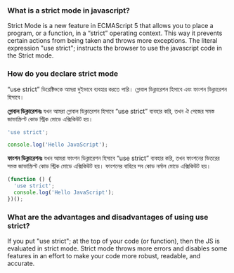 ### What is a strict mode in javascript?

Strict Mode is a new feature in ECMAScript 5 that allows you to place a program, or a function, in a “strict” operating context. This way it prevents certain actions from being taken and throws more exceptions. The literal expression "use strict"; instructs the browser to use the javascript code in the Strict mode.

### How do you declare strict mode

“use strict” ডিরেক্টিভকে আমরা দুইভাবে ব্যবহার করতে পারি। গ্লোবাল ডিক্লারেশন হিসাবে এবং ফাংশন ডিক্লারেশন হিসাবে।

**গ্লোবাল ডিক্লারেশনঃ**
যখন আমরা গ্লোবাল ডিক্লারেশন হিসাবে “use strict” ব্যবহার করি, তখন ঐ পেজের সমস্ত জাভাস্ক্রিপ্ট কোড স্ট্রিক মোডে এক্সিকিউট হয়।

```js
'use strict';

console.log('Hello JavaScript');
```

**ফাংশন ডিক্লারেশনঃ**
যখন আমরা ফাংশন ডিক্লারেশন হিসাবে “use strict” ব্যবহার করি, তখন ফাংশনের ভিতরের সমস্ত জাভাস্ক্রিপ্ট কোড স্ট্রিক মোডে এক্সিকিউট হয়। ফাংশনের বাহিরে সব কোড নর্মাল মোডে এক্সিকিউট হয়।

```js
(function () {
  'use strict';
  console.log('Hello JavaScript');
})();
```

### What are the advantages and disadvantages of using use strict?

If you put "use strict"; at the top of your code (or function), then the JS is evaluated in strict mode. Strict mode throws more errors and disables some features in an effort to make your code more robust, readable, and accurate.
